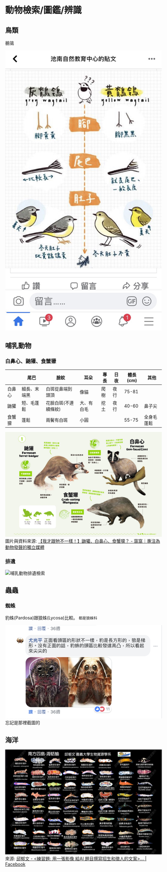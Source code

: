 # 動物檢索/圖鑑/辨識

## 鳥類

鶺鴒

![鶺鴒.jpg](../assets/nature/鶺鴒.jpg)


## 哺乳動物

### 白鼻心、鼬獾、食蟹獴

|        | 尾巴         |      臉紋            |   耳朵     |  專長 | 日夜 | 體長(cm) |  其他      |
| ------ | -------------| -------------------- | ---------- | ----- | ---- | ----- |---------- |
| 白鼻心 | 細長、末端黑 | 白斑從鼻端到頭頂     | 像貓       | 爬樹  | 夜行 | 75-81 |            |
| 鼬獾   | 短、毛蓬鬆   | 花臉白斑(不連續條紋) | 大、有白毛 | 挖土  | 夜行 | 40-60 | 鼻子尖     |
| 食蟹獴 | 蓬鬆         | 兩鬢有白斑           | 小圓       |       |      | 55-75 | 全身毛蓬鬆 |


![](../assets/nature/civet-badger-mongoose.jpg)
圖片與資料來源: [【我才跟牠不一樣！】鼬獾、白鼻心、食蟹獴？ - 窩窩｜專注為動物發聲的獨立媒體](https://wuo-wuo.com/topics/widlife/64-comparison-and-similar-animals/1630-i-was-with-him-is-not-the-same-formosan)

### 排遺

![哺乳動物排遺檢索](../assets/nature/mammal-shit.jpg)

## 蟲蟲

### 蜘蛛

豹蛛(Pardosa)跟狼蛛(Lycosa)比較。 `都是狼蛛科`

![](../assets/nature/diff-Lycosa-Pardosa.png)
忘記是那裡截圖的

## 海洋

![國立嘉義大學生物資源系::邱郁文::南方四島海蛞蝓](../assets/nature/chiuywlab-sea-slug.jpg)
來源: [邱郁文 - <練習題: 用一張影像 給AI 題目撰寫招生和徵人的文案>... | Facebook](https://www.facebook.com/permalink.php?story_fbid=pfbid02sJbvrYx1tBkKP4gXCGCuQ7YJYT65r2F48CFpM2QtkWjLPBsXNt8nQTYPuo198uSXl&id=619543911)
